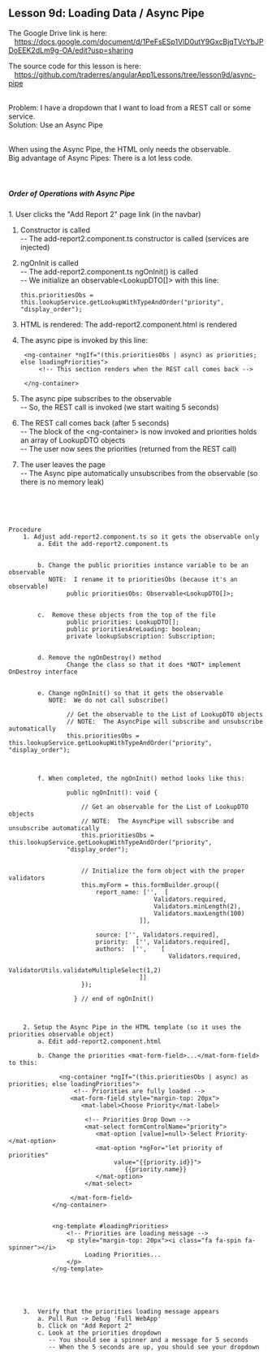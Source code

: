 Lesson 9d:  Loading Data / Async Pipe
-------------------------------------
The Google Drive link is here:<br>
&nbsp;&nbsp;&nbsp;https://docs.google.com/document/d/1PeFsESp1VlD0utY9GxcBjqTVcYbJPDoEEK2dLm9g-OA/edit?usp=sharing
      

The source code for this lesson is here:<br>
&nbsp;&nbsp;&nbsp;https://github.com/traderres/angularApp1Lessons/tree/lesson9d/async-pipe
<br>
<br>

Problem: I have a dropdown that I want to load from a REST call or some service.<br>
Solution: Use an Async Pipe

<br>
When using the Async Pipe, the HTML only needs the observable.<br>
Big advantage of Async Pipes: There is a lot less code.

  
  

<br>
<br>
<br>
<h5>Order of Operations with Async Pipe</h5>
1. User clicks the "Add Report 2" page link (in the navbar)  
 
1. Constructor is called  
    -- The add-report2.component.ts constructor is called (services are injected)  

1. ngOnInit is called  
   -- The add-report2.component.ts ngOnInit() is called  
   -- We initialize an observable&lt;LookupDTO\[]> with this line:
   ```
   this.prioritiesObs = this.lookupService.getLookupWithTypeAndOrder("priority", "display_order");
   ```

1. HTML is rendered: The add-report2.component.html is rendered

1. The async pipe is invoked by this line:
   ```
    <ng-container *ngIf="(this.prioritiesObs | async) as priorities; else loadingPriorities">
        <!-- This section renders when the REST call comes back -->

    </ng-container>
    ```

1. The async pipe subscribes to the observable  
   -- So, the REST call is invoked (we start waiting 5 seconds)  

1. The REST call comes back (after 5 seconds)  
   -- The block of the &lt;ng-container> is now invoked and priorities holds an array of LookupDTO objects  
   -- The user now sees the priorities (returned from the REST call)  

1. The user leaves the page  
   -- The Async pipe automatically unsubscribes from the observable (so there is no memory leak)

<br>
<br>
<br>

```
Procedure
    1. Adjust add-report2.component.ts so it gets the observable only
        a. Edit the add-report2.component.ts


        b. Change the public priorities instance variable to be an observable
           NOTE:  I rename it to prioritiesObs (because it's an observable)
	            public prioritiesObs: Observable<LookupDTO[]>;
	

        c.  Remove these objects from the top of the file
                public priorities: LookupDTO[];
                public prioritiesAreLoading: boolean;
                private lookupSubscription: Subscription;
	

        d. Remove the ngOnDestroy() method
                Change the class so that it does *NOT* implement OnDestroy interface


        e. Change ngOnInit() so that it gets the observable
           NOTE:  We do not call subscribe()

                // Get the observable to the List of LookupDTO objects
                // NOTE:  The AsyncPipe will subscribe and unsubscribe automatically
                this.prioritiesObs = this.lookupService.getLookupWithTypeAndOrder("priority", "display_order");



        f. When completed, the ngOnInit() method looks like this:
                
                public ngOnInit(): void {
                
                    // Get an observable for the List of LookupDTO objects
                    // NOTE:  The AsyncPipe will subscribe and unsubscribe automatically
                    this.prioritiesObs = this.lookupService.getLookupWithTypeAndOrder("priority",
                "display_order");
                
                
                    // Initialize the form object with the proper validators
                    this.myForm = this.formBuilder.group({
                        report_name: ['',  [
                                        Validators.required,
                                        Validators.minLength(2),
                                        Validators.maxLength(100)
                                    ]],
                
                        source: ['', Validators.required],
                        priority:  ['', Validators.required],
                        authors:  ['',    [
                                            Validators.required,
                                            ValidatorUtils.validateMultipleSelect(1,2)
                                    ]]
                    });
                
                  } // end of ngOnInit()



    2. Setup the Async Pipe in the HTML template (so it uses the priorities observable object)
        a. Edit add-report2.component.html

        b. Change the priorities <mat-form-field>...</mat-form-field> to this:
	
              <ng-container *ngIf="(this.prioritiesObs | async) as priorities; else loadingPriorities">
                  <!-- Priorities are fully loaded -->
                 <mat-form-field style="margin-top: 20px">
                    <mat-label>Choose Priority</mat-label>
            
                     <!-- Priorities Drop Down -->
                     <mat-select formControlName="priority">
                        <mat-option [value]=null>-Select Priority-</mat-option>
                        <mat-option *ngFor="let priority of priorities"
                             value="{{priority.id}}">
                                {{priority.name}}
                        </mat-option>
                     </mat-select>
            
                 </mat-form-field>
            </ng-container>


            <ng-template #loadingPriorities>
                <!-- Priorities are loading message -->
                <p style="margin-top: 20px"><i class="fa fa-spin fa-spinner"></i>
                     Loading Priorities...
                </p>
            </ng-template>





    3.  Verify that the priorities loading message appears
        a. Pull Run -> Debug 'Full WebApp'
        b. Click on "Add Report 2"
        c. Look at the priorities dropdown
           -- You should see a spinner and a message for 5 seconds
           -- When the 5 seconds are up, you should see your dropdown
  

```

